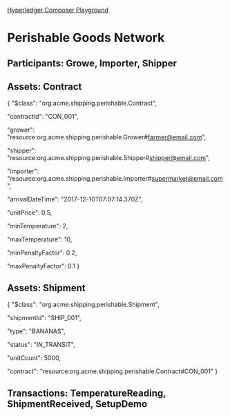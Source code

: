 [Hyperledger Composer Playground](https://composer-playground.mybluemix.net/login)

# Perishable Goods Network

## Participants: Growe, Importer, Shipper
## Assets: Contract
{
  "$class": "org.acme.shipping.perishable.Contract",
  
  "contractId": "CON_001",
  
  "grower": "resource:org.acme.shipping.perishable.Grower#farmer@email.com",
  
  "shipper": "resource:org.acme.shipping.perishable.Shipper#shipper@email.com",
  
  "importer": "resource:org.acme.shipping.perishable.Importer#supermarket@email.com",
  
  "arrivalDateTime": "2017-12-10T07:07:14.370Z",
  
  "unitPrice": 0.5,
  
  "minTemperature": 2,
  
  "maxTemperature": 10,
  
  "minPenaltyFactor": 0.2,
  
  "maxPenaltyFactor": 0.1
}

## Assets: Shipment

{
  "$class": "org.acme.shipping.perishable.Shipment",
  
  "shipmentId": "SHIP_001",
  
  "type": "BANANAS",
  
  "status": "IN_TRANSIT",
  
  "unitCount": 5000,
  
  "contract": "resource:org.acme.shipping.perishable.Contract#CON_001"
}


## Transactions: TemperatureReading, ShipmentReceived, SetupDemo
